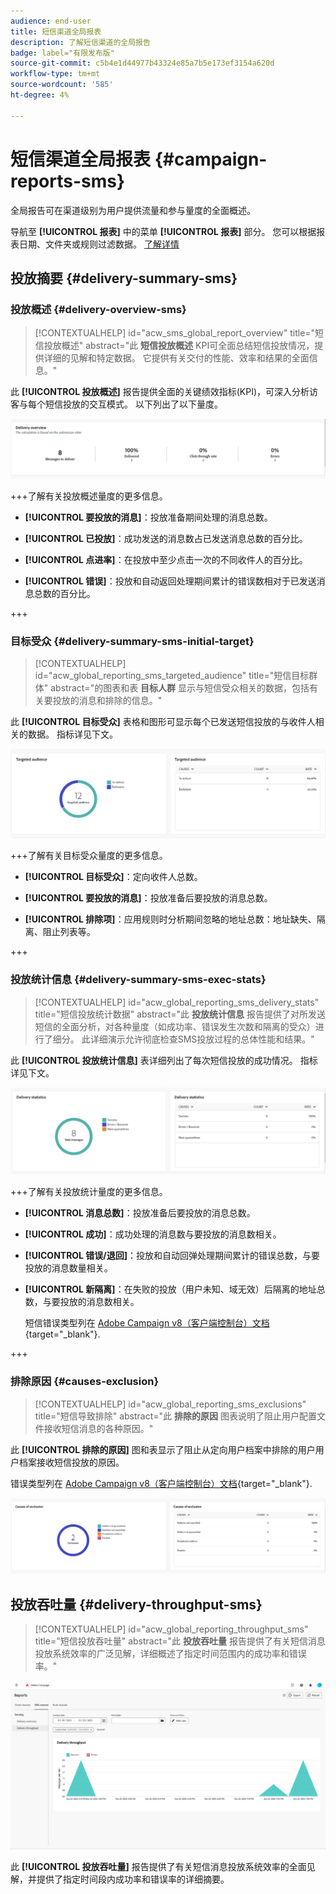 ```yaml
---
audience: end-user
title: 短信渠道全局报表
description: 了解短信渠道的全局报告
badge: label="有限发布版"
source-git-commit: c5b4e1d44977b43324e85a7b5e173ef3154a620d
workflow-type: tm+mt
source-wordcount: '585'
ht-degree: 4%

---
```


# 短信渠道全局报表 {#campaign-reports-sms}

全局报告可在渠道级别为用户提供流量和参与量度的全面概述。

导航至 **[!UICONTROL 报表]** 中的菜单 **[!UICONTROL 报表]** 部分。 您可以根据报表日期、文件夹或规则过滤数据。 [了解详情](global-reports.md)

## 投放摘要 {#delivery-summary-sms}

### 投放概述 {#delivery-overview-sms}

>[!CONTEXTUALHELP]
>id="acw_sms_global_report_overview"
>title="短信投放概述"
>abstract="此 **短信投放概述** KPI可全面总结短信投放情况，提供详细的见解和特定数据。 它提供有关交付的性能、效率和结果的全面信息。"

此 **[!UICONTROL 投放概述]** 报告提供全面的关键绩效指标(KPI)，可深入分析访客与每个短信投放的交互模式。 以下列出了以下量度。

![](assets/global_report_sms_delivery_overview.png)

+++了解有关投放概述量度的更多信息。

* **[!UICONTROL 要投放的消息]**：投放准备期间处理的消息总数。

* **[!UICONTROL 已投放]**：成功发送的消息数占已发送消息总数的百分比。

* **[!UICONTROL 点进率]**：在投放中至少点击一次的不同收件人的百分比。

* **[!UICONTROL 错误]**：投放和自动返回处理期间累计的错误数相对于已发送消息总数的百分比。

+++

### 目标受众 {#delivery-summary-sms-initial-target}

>[!CONTEXTUALHELP]
>id="acw_global_reporting_sms_targeted_audience"
>title="短信目标群体"
>abstract="的图表和表 **目标人群** 显示与短信受众相关的数据，包括有关要投放的消息和排除的信息。"

此 **[!UICONTROL 目标受众]** 表格和图形可显示每个已发送短信投放的与收件人相关的数据。 指标详见下文。

![](assets/global_report_sms_targeted_audience.png)

+++了解有关目标受众量度的更多信息。

* **[!UICONTROL 目标受众]**：定向收件人总数。

* **[!UICONTROL 要投放的消息]**：投放准备后要投放的消息总数。

* **[!UICONTROL 排除项]**：应用规则时分析期间忽略的地址总数：地址缺失、隔离、阻止列表等。

+++

### 投放统计信息 {#delivery-summary-sms-exec-stats}

>[!CONTEXTUALHELP]
>id="acw_global_reporting_sms_delivery_stats"
>title="短信投放统计数据"
>abstract="此 **投放统计信息** 报告提供了对所发送短信的全面分析，对各种量度（如成功率、错误发生次数和隔离的受众）进行了细分。 此详细演示允许彻底检查SMS投放过程的总体性能和结果。"

此 **[!UICONTROL 投放统计信息]** 表详细列出了每次短信投放的成功情况。 指标详见下文。

![](assets/global_report_sms_delivery_statistics.png)

+++了解有关投放统计量度的更多信息。

* **[!UICONTROL 消息总数]**：投放准备后要投放的消息总数。

* **[!UICONTROL 成功]**：成功处理的消息数与要投放的消息数相关。

* **[!UICONTROL 错误/退回]**：投放和自动回弹处理期间累计的错误总数，与要投放的消息数量相关。

* **[!UICONTROL 新隔离]**：在失败的投放（用户未知、域无效）后隔离的地址总数，与要投放的消息数相关。

  短信错误类型列在 [Adobe Campaign v8（客户端控制台）文档](https://experienceleague.adobe.com/docs/campaign/campaign-v8/send/failures/delivery-failures.html#sms-quarantines){target="_blank"}.

+++

### 排除原因 {#causes-exclusion}

>[!CONTEXTUALHELP]
>id="acw_global_reporting_sms_exclusions"
>title="短信导致排除"
>abstract="此 **排除的原因** 图表说明了阻止用户配置文件接收短信消息的各种原因。"

此 **[!UICONTROL 排除的原因]** 图和表显示了阻止从定向用户档案中排除的用户用户档案接收短信投放的原因。

错误类型列在 [Adobe Campaign v8（客户端控制台）文档](https://experienceleague.adobe.com/docs/campaign/campaign-v8/send/failures/delivery-failures.html#email-error-types){target="_blank"}.

![](assets/global_report_sms_causes_exclusion.png)

## 投放吞吐量 {#delivery-throughput-sms}

>[!CONTEXTUALHELP]
>id="acw_global_reporting_throughput_sms"
>title="短信投放吞吐量"
>abstract="此 **投放吞吐量** 报告提供了有关短信消息投放系统效率的广泛见解，详细概述了指定时间范围内的成功率和错误率。"

![](assets/global_report_sms_delivery_throughput.png)

此 **[!UICONTROL 投放吞吐量]** 报告提供了有关短信消息投放系统效率的全面见解，并提供了指定时间段内成功率和错误率的详细摘要。
